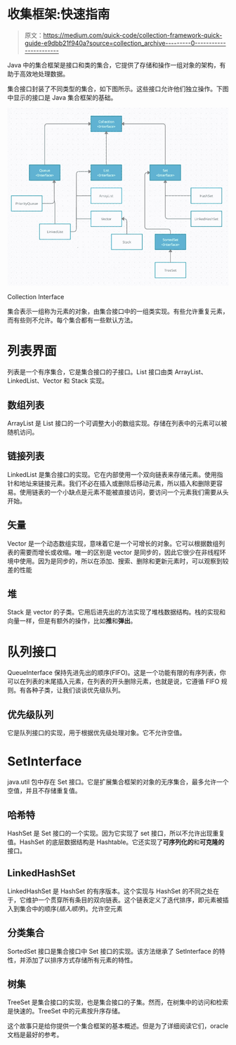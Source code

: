 # 收集框架:快速指南

> 原文：<https://medium.com/quick-code/collection-framework-quick-guide-e9dbb21f940a?source=collection_archive---------0----------------------->

Java 中的集合框架是接口和类的集合，它提供了存储和操作一组对象的架构，有助于高效地处理数据。

集合接口封装了不同类型的集合，如下图所示。这些接口允许他们独立操作。下图中显示的接口是 Java 集合框架的基础。

![](img/79fd70904e6b85453484e75b8b66fac7.png)

Collection Interface

集合表示一组称为元素的对象，由集合接口中的一组类实现。有些允许重复元素，而有些则不允许。每个集合都有一些默认方法。

# 列表界面

列表是一个有序集合，它是集合接口的子接口。List 接口由类 ArrayList、LinkedList、Vector 和 Stack 实现。

## 数组列表

ArrayList 是 List 接口的一个可调整大小的数组实现。存储在列表中的元素可以被随机访问。

## 链接列表

LinkedList 是集合接口的实现。它在内部使用一个双向链表来存储元素。使用指针和地址来链接元素。我们不必在插入或删除后移动元素，所以插入和删除更容易。使用链表的一个小缺点是元素不能被直接访问，要访问一个元素我们需要从头开始。

## 矢量

Vector 是一个动态数组实现，意味着它是一个可增长的对象。它可以根据数组列表的需要而增长或收缩。唯一的区别是 vector 是同步的，因此它很少在非线程环境中使用。因为是同步的，所以在添加、搜索、删除和更新元素时，可以观察到较差的性能

## 堆

Stack 是 vector 的子类。它用后进先出的方法实现了堆栈数据结构。栈的实现和向量一样，但是有额外的操作，比如**推**和**弹出**。

# 队列接口

QueueInterface 保持先进先出的顺序(FIFO)。这是一个功能有限的有序列表，你可以在列表的末尾插入元素，在列表的开头删除元素，也就是说，它遵循 FIFO 规则。有各种子类，让我们谈谈优先级队列。

## 优先级队列

它是队列接口的实现，用于根据优先级处理对象。它不允许空值。

# SetInterface

java.util 包中存在 Set 接口。它是扩展集合框架的对象的无序集合，最多允许一个空值，并且不存储重复值。

## 哈希特

HashSet 是 Set 接口的一个实现。因为它实现了 set 接口，所以不允许出现重复值。HashSet 的底层数据结构是 Hashtable。它还实现了**可序列化的**和**可克隆的**接口。

## LinkedHashSet

LinkedHashSet 是 HashSet 的有序版本。这个实现与 HashSet 的不同之处在于，它维护一个贯穿所有条目的双向链表。这个链表定义了迭代排序，即元素被插入到集合中的顺序(*插入顺序*)。允许空元素

## 分类集合

SortedSet 接口是集合接口中 Set 接口的实现。该方法继承了 SetInterface 的特性，并添加了以排序方式存储所有元素的特性。

## 树集

TreeSet 是集合接口的实现，也是集合接口的子集。然而，在树集中的访问和检索是快速的。TreeSet 中的元素按升序存储。

这个故事只是给你提供一个集合框架的基本概述。但是为了详细阅读它们，oracle 文档是最好的参考。